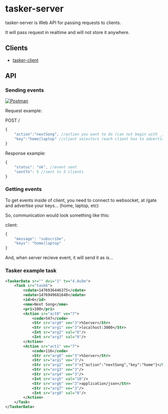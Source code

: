 # tasker-server

tasker-server is Web API for passing requests to clients. 

It will pass request in realtime and will not store it anywhere. 

## Clients

 * [tasker-client](https://github.com/nemanjan00/tasker-client)

## API

### Sending events

[![Postman](https://raw.githubusercontent.com/postmanlabs/postmanlabs.github.io/develop/global-artefacts/postman-logo%2Btext-320x132.png)](https://www.getpostman.com/collections/43060ae3bdf2e6d6339a)

Request example: 

POST /

```javascript
{
	"action":"nextSong", //action you want to do (can not begin with _)
	"key":"home|laptop" //client selectors (each client has to advertise with list of selectors)
}
```

Response example: 

```javascript
{
	"status": "ok", //event sent
	"sentTo": 5 //sent to 5 clients
}
```

### Getting events

To get events inside of client, you need to connect to websocket, at /gate and advertise your keys... (home, laptop, etc)

So, communication would look something like this: 

client:

```javascript
{
	"message": "subscribe",
	"keys": "home|laptop"
}
```

And, when server recieve event, it will send it as is... 

### Tasker example task

```xml
<TaskerData sr="" dvi="1" tv="4.8u5m">
	<Task sr="task6">
		<cdate>1476936446375</cdate>
		<edate>1476949681640</edate>
		<id>6</id>
		<nme>Next Song</nme>
		<pri>100</pri>
		<Action sr="act0" ve="7">
			<code>547</code>
			<Str sr="arg0" ve="3">%Server</Str>
			<Str sr="arg1" ve="3">localhost:3000</Str>
			<Int sr="arg2" val="0"/>
			<Int sr="arg3" val="0"/>
		</Action>
		<Action sr="act1" ve="7">
			<code>116</code>
			<Str sr="arg0" ve="3">%Server</Str>
			<Str sr="arg1" ve="3"/>
			<Str sr="arg2" ve="3">{"action":"nextSong","key":"home"}</Str>
			<Str sr="arg3" ve="3"/>
			<Str sr="arg4" ve="3"/>
			<Int sr="arg5" val="10"/>
			<Str sr="arg6" ve="3">application/json</Str>
			<Str sr="arg7" ve="3"/>
			<Int sr="arg8" val="0"/>
		</Action>
	</Task>
</TaskerData>
```

